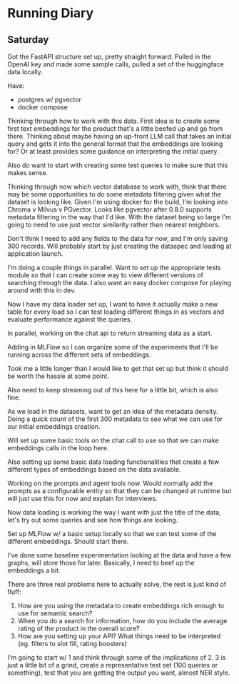 # Running Diary

## Saturday
Got the FastAPI structure set up, pretty straight forward. Pulled in the OpenAI key and made some sample calls, pulled a set of the huggingface data locally.

Have:
- postgres w/ pgvector
- docker compose

Thinking through how to work with this data. First idea is to create some first text embeddings for the product that's a little beefed up and go from there. Thinking about
maybe having an up-front LLM call that takes an initial query and gets it into the general format that the embeddings are looking for? Or at least provides some guidance on interpreting the initial query.

Also do want to start with creating some test queries to make sure that this makes sense. 


Thinking through now which vector database to work with, think that there may be some opportunities to do some metadata filtering given what the dataset is looking like. Given I'm using docker for the build, I'm looking into Chroma v Milvus v PGvector. Looks like pgvector after 0.8.0 supports metadata filtering in the way that I'd like. With the dataset being so large I'm going to need to use just vector similarity rather than nearest neighbors.

Don't think I need to add any fields to the data for now, and I'm only saving 300 records. Will probably start by just creating the dataspec and loading at application launch.

I'm doing a couple things in parallel. Want to set up the appropriate tests module so that I can create some way to view different versions of searching through the data. I also want an easy docker compose for playing around with this in dev.

Now I have my data loader set up, I want to have it actually make a new table for every load so I can test loading different things in as vectors and evaluate performance against the queries. 

In parallel, working on the chat api to return streaming data as a start.

Adding in MLFlow so I can organize some of the experiments that I'll be running across the different sets of embeddings.

Took me a little longer than I would like to get that set up but think it should be worth the hassle at some point.

Also need to keep streaming out of this here for a little bit, which is also fine.

As we load in the datasets, want to get an idea of the metadata density. Doing a quick count of the first 300 metadata to see what we can use for our initial embeddings creation. 

Will set up some basic tools on the chat call to use so that we can make embeddings calls in the loop here.

Also setting up some basic data loading functionalities that create a few different types of embeddings based on the data available.

Working on the prompts and agent tools now. Would normally add the prompts as a configurable entity so that they can be changed at runtime but will just use this for now and explain for interviews.

Now data loading is working the way I want with just the title of the data, let's try out some queries and see how things are looking.

Set up MLFlow w/ a basic setup locally so that we can test some of the different embeddings. Should start there.

I've done some baseline experimentation looking at the data and have a few graphs, will store those for later. Basically, I need to beef up the embeddings a bit. 

There are three real problems here to actually solve, the rest is just kind of fluff:
1) How are you using the metadata to create embeddings rich enough to use for semantic search?
2) When you do a search for information, how do you include the average rating of the product in the overall score?
3) How are you setting up your API? What things need to be interpreted (eg. filters to slot fill, rating boosters)


I'm going to start w/ 1 and think through some of the implications of 2. 3 is just a little bit of a grind, create a representative test set (100 queries or something), test that you are getting the output you want, almost NER style.